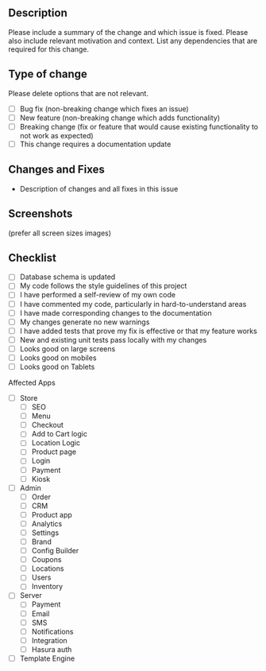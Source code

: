 ## Description
Please include a summary of the change and which issue is fixed. Please also include relevant motivation and context. List any dependencies that are required for this change.

## Type of change

Please delete options that are not relevant.

- [ ] Bug fix (non-breaking change which fixes an issue)
- [ ] New feature (non-breaking change which adds functionality)
- [ ] Breaking change (fix or feature that would cause existing functionality to not work as expected)
- [ ] This change requires a documentation update

## Changes and Fixes
- Description of changes and all fixes in this issue

## Screenshots 
(prefer all screen sizes images)

## Checklist
- [ ] Database schema is updated
- [ ] My code follows the style guidelines of this project
- [ ] I have performed a self-review of my own code
- [ ] I have commented my code, particularly in hard-to-understand areas
- [ ] I have made corresponding changes to the documentation
- [ ] My changes generate no new warnings
- [ ] I have added tests that prove my fix is effective or that my feature works
- [ ] New and existing unit tests pass locally with my changes
- [ ] Looks good on large screens
- [ ] Looks good on mobiles
- [ ] Looks good on Tablets

Affected Apps
- [ ] Store
    - [ ] SEO
    - [ ] Menu
    - [ ] Checkout
    - [ ] Add to Cart logic
    - [ ] Location Logic
    - [ ] Product page
    - [ ] Login
    - [ ] Payment
    - [ ] Kiosk
- [ ] Admin
    - [ ] Order
    - [ ] CRM
    - [ ] Product app
    - [ ] Analytics
    - [ ] Settings
    - [ ] Brand
    - [ ] Config Builder
    - [ ] Coupons
    - [ ] Locations
    - [ ] Users
    - [ ] Inventory
- [ ] Server
    - [ ] Payment
    - [ ] Email
    - [ ] SMS
    - [ ] Notifications
    - [ ] Integration
    - [ ] Hasura auth
- [ ] Template Engine
